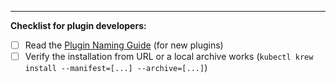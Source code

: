 -----

**Checklist for plugin developers:**

- [ ] Read the [Plugin Naming Guide](https://sigs.k8s.io/krew/docs/NAMING_GUIDE.md) (for new plugins)
- [ ] Verify the installation from URL or a local archive works (`kubectl krew install --manifest=[...] --archive=[...]`)
